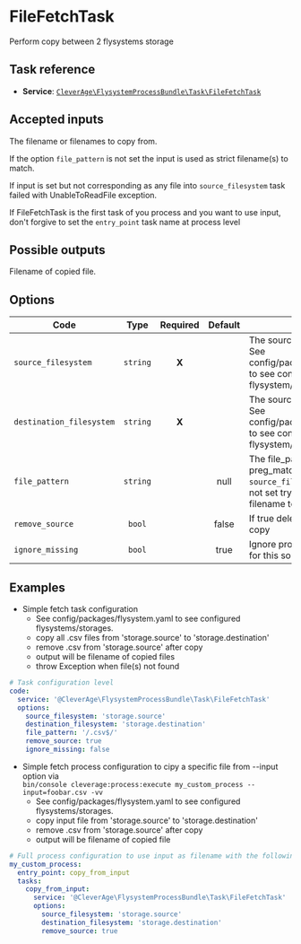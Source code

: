 FileFetchTask
========

Perform copy between 2 flysystems storage

Task reference
--------------

* **Service**: [`CleverAge\FlysystemProcessBundle\Task\FileFetchTask`](../src/Task/FileFetchTask.php)

Accepted inputs
---------------

The filename or filenames to copy from.

If the option `file_pattern` is not set the input is used as strict filename(s) to match.

If input is set but not corresponding as any file into `source_filesystem` task failed with UnableToReadFile exception.

If FileFetchTask is the first task of you process and you want to use input, don't forgive to set the `entry_point` task name at process level

Possible outputs
----------------

Filename of copied file.

Options
-------

| Code                     |   Type   | Required | Default | Description                                                                                                                                  |
|--------------------------|:--------:|:--------:|:-------:|----------------------------------------------------------------------------------------------------------------------------------------------|
| `source_filesystem`      | `string` |  **X**   |         | The source flysystem/storage.<br/>See config/packages/flysystem.yaml to see configured flysystem/storages.                                   |
| `destination_filesystem` | `string` |  **X**   |         | The source flysystem/storage.<br/>See config/packages/flysystem.yaml to see configured flysystem/storages.                                   |
| `file_pattern`           | `string` |          |  null   | The file_pattern used in preg_match to match into `source_filesystem` list of files. If not set try to use input as strict filename to match |
| `remove_source`          |  `bool`  |          |  false  | If true delete source file after copy                                                                                                        |
| `ignore_missing`         |  `bool`  |          |  true   | Ignore property accessor errors for this source                                                                                              |          


Examples
--------

* Simple fetch task configuration
    - See config/packages/flysystem.yaml to see configured flysystems/storages.
    - copy all .csv files from 'storage.source' to 'storage.destination'
    - remove .csv from 'storage.source' after copy
    - output will be filename of copied files
    - throw Exception when file(s) not found
```yaml
# Task configuration level
code:
  service: '@CleverAge\FlysystemProcessBundle\Task\FileFetchTask'
  options:
    source_filesystem: 'storage.source'
    destination_filesystem: 'storage.destination'
    file_pattern: '/.csv$/'
    remove_source: true
    ignore_missing: false
```

* Simple fetch process configuration to cipy a specific file from --input option via <br> ```bin/console cleverage:process:execute my_custom_process --input=foobar.csv -vv```
    - See config/packages/flysystem.yaml to see configured flysystems/storages.
    - copy input file from 'storage.source' to 'storage.destination'
    - remove .csv from 'storage.source' after copy
    - output will be filename of copied file
```yaml
# Full process configuration to use input as filename with the following call
my_custom_process:
  entry_point: copy_from_input
  tasks:
    copy_from_input:
      service: '@CleverAge\FlysystemProcessBundle\Task\FileFetchTask'
      options:
        source_filesystem: 'storage.source'
        destination_filesystem: 'storage.destination'
        remove_source: true
```
